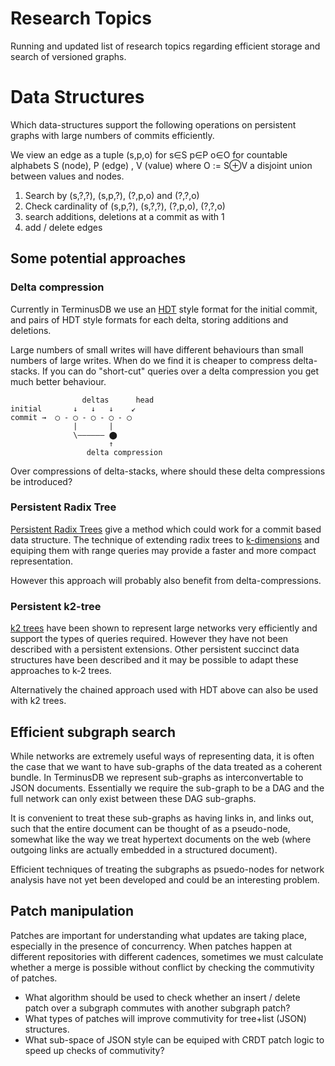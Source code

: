 # Research Topics

Running and updated list of research topics regarding efficient
storage and search of versioned graphs.

# Data Structures

Which data-structures support the following operations on persistent
graphs with large numbers of commits efficiently.

We view an edge as a tuple (s,p,o) for s∈S p∈P o∈O for countable
alphabets S (node), P (edge) , V (value) where O := S⊕V a disjoint
union between values and nodes.

1. Search by (s,?,?), (s,p,?), (?,p,o) and (?,?,o)
2. Check cardinality of (s,p,?), (s,?,?), (?,p,o), (?,?,o)
3. search additions, deletions at a commit as with 1
4. add / delete edges

## Some potential approaches

### Delta compression

Currently in TerminusDB we use an
[HDT](https://en.wikipedia.org/wiki/HDT_(data_format)) style format
for the initial commit, and pairs of HDT style formats for each delta,
storing additions and deletions.

Large numbers of small writes will have different behaviours than
small numbers of large writes. When do we find it is cheaper to
compress delta-stacks. If you can do "short-cut" queries over a delta
compression you get much better behaviour.

```
                deltas      head
initial       ↓   ↓   ↓    ↙
commit →  ◯ - ◯ - ◯ - ◯ - ◯
              |       |
              \―――――― ⬤
                      ↑
                 delta compression

```

Over compressions of delta-stacks, where should these delta
compressions be introduced?

### Persistent Radix Tree

[Persistent Radix Trees](https://ankurdave.com/dl/part-tr.pdf) give a
method which could work for a commit based data structure. The
technique of extending radix trees to
[k-dimensions](https://www.cs.umd.edu/~hjs/mkbook/chapter1.pdf) and
equiping them with range queries may provide a faster and more compact
representation.

However this approach will probably also benefit from delta-compressions.

### Persistent k2-tree

[k2 trees](https://arxiv.org/abs/2002.11622) have been shown to
represent large networks very efficiently and support the types of
queries required. However they have not been described with a
persistent extensions. Other persistent succinct data structures have
been described and it may be possible to adapt these approaches to k-2
trees.

Alternatively the chained approach used with HDT above can also be
used with k2 trees.

## Efficient subgraph search

While networks are extremely useful ways of representing data, it is
often the case that we want to have sub-graphs of the data treated as
a coherent bundle. In TerminusDB we represent sub-graphs as
interconvertable to JSON documents. Essentially we require the
sub-graph to be a DAG and the full network can only exist between
these DAG sub-graphs.

It is convenient to treat these sub-graphs as having links in, and
links out, such that the entire document can be thought of as a
pseudo-node, somewhat like the way we treat hypertext documents on the
web (where outgoing links are actually embedded in a structured
document).

Efficient techniques of treating the subgraphs as psuedo-nodes for
network analysis have not yet been developed and could be an
interesting problem.

## Patch manipulation

Patches are important for understanding what updates are taking place,
especially in the presence of concurrency. When patches happen at
different repositories with different cadences, sometimes we must
calculate whether a merge is possible without conflict by checking the
commutivity of patches.

- What algorithm should be used to check whether an insert / delete
  patch over a subgraph commutes with another subgraph patch?
- What types of patches will improve commutivity for tree+list (JSON)
  structures.
- What sub-space of JSON style can be equiped with CRDT patch logic to
  speed up checks of commutivity?
